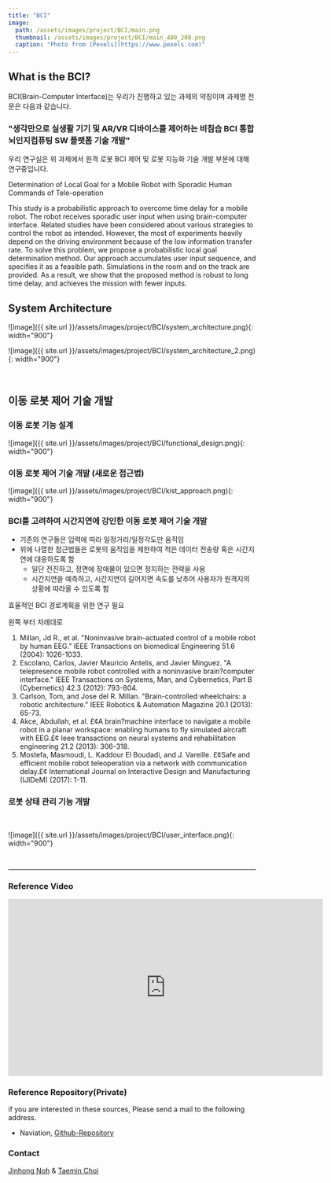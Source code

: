 ```yaml
---
title: "BCI"
image: 
  path: /assets/images/project/BCI/main.png
  thumbnail: /assets/images/project/BCI/main_400_200.png
  caption: "Photo from [Pexels](https://www.pexels.com)"
---
```


## What is the BCI?

BCI(Brain-Computer Interface)는 우리가 진행하고 있는 과제의 약칭이며 과제명 전문은 다음과 같습니다.

### **"생각만으로 실생활 기기 및 AR/VR 디바이스를 제어하는 비침습 BCI 통합 뇌인지컴퓨팅 SW 플랫폼 기술 개발"**



우리 연구실은 위 과제에서 원격 로봇 BCI 제어 및 로봇 지능화 기술 개발 부분에 대해 연구중입니다.

Determination of Local Goal for a Mobile Robot with Sporadic Human Commands of Tele-operation

This study is a probabilistic approach to overcome time delay for a mobile robot. The robot receives sporadic user input when using brain-computer interface. Related studies have been considered about various strategies to control the robot as intended. However, the most of experiments heavily depend on the driving environment because of the low information transfer rate. To solve this problem, we propose a probabilistic local goal determination method. Our approach accumulates user input sequence, and specifies it as a feasible path. Simulations in the room and on the track are provided. As a result, we show that the proposed method is robust to long time delay, and achieves the mission with fewer inputs.

## System Architecture

![image]({{ site.url }}/assets/images/project/BCI/system_architecture.png){: width="900"}

![image]({{ site.url }}/assets/images/project/BCI/system_architecture_2.png){: width="900"}

<br>

## 이동 로봇 제어 기술 개발

### 이동 로봇 기능 설계

![image]({{ site.url }}/assets/images/project/BCI/functional_design.png){: width="900"}<br>

### 이동 로봇 제어 기술 개발 (새로운 접근법)

![image]({{ site.url }}/assets/images/project/BCI/kist_approach.png){: width="900"}<br>

### BCI를 고려하여 시간지연에 강인한 이동 로봇 제어 기술 개발

- 기존의 연구들은 입력에 따라 일정거리/일정각도만 움직임
- 위에 나열한 접근법들은 로봇의 움직임을 제한하여 적은 데이터 전송량 혹은 시간지연에 대응하도록 함
  - 일단 전진하고, 정면에 장애물이 있으면 정지하는 전략을 사용
  - 시간지연을 예측하고, 시간지연이 길어지면 속도를 낮추어 사용자가 원격지의 상황에 따라올 수 있도록 함

효율적인 BCI 경로계획을 위한 연구 필요

왼쪽 부터 차례대로 

1. Millan, Jd R., et al. "Noninvasive brain-actuated control of a mobile robot by human EEG." IEEE Transactions on biomedical Engineering 51.6 (2004): 1026-1033.
2. Escolano, Carlos, Javier Mauricio Antelis, and Javier Minguez. "A telepresence mobile robot controlled with a noninvasive brain?computer interface." IEEE Transactions on Systems, Man, and Cybernetics, Part B (Cybernetics) 42.3 (2012): 793-804.
3. Carlson, Tom, and Jose del R. Millan. "Brain-controlled wheelchairs: a robotic architecture." IEEE Robotics & Automation Magazine 20.1 (2013): 65-73.
4. Akce, Abdullah, et al. £¢A brain?machine interface to navigate a mobile robot in a planar workspace: enabling humans to fly simulated aircraft with EEG.£¢ Ieee transactions on neural systems and rehabilitation engineering 21.2 (2013): 306-318.
5. Mostefa, Masmoudi, L. Kaddour El Boudadi, and J. Vareille. £¢Safe and efficient mobile robot teleoperation via a network with communication delay.£¢ International Journal on Interactive Design and Manufacturing (IJIDeM) (2017): 1-11.

### 로봇 상태 관리 기능 개발

<br>

![image]({{ site.url }}/assets/images/project/BCI/user_interface.png){: width="900"}

<br>

------

### Reference Video

<html>
<head></head>
<body>
<iframe width="640" height="360" src="https://www.youtube.com/embed/41vgdFtI2x0" frameborder="0" allow="autoplay; encrypted-media" allowfullscreen></iframe>
</body>
</html>
<br>

### Reference Repository(Private)

if you are interested in these sources, Please send a mail to the following address.

- Naviation, [Github-Repository](https://github.com/Taemin0707/navigation)

### Contact

[Jinhong Noh](https://shri-lab-kist.github.io/people/jinhong) & [Taemin Choi](https://shri-lab-kist.github.io/people/taemin)
